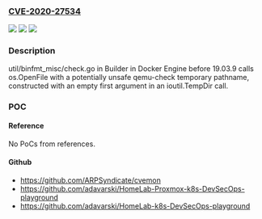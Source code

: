 ### [CVE-2020-27534](https://cve.mitre.org/cgi-bin/cvename.cgi?name=CVE-2020-27534)
![](https://img.shields.io/static/v1?label=Product&message=n%2Fa&color=blue)
![](https://img.shields.io/static/v1?label=Version&message=n%2Fa&color=blue)
![](https://img.shields.io/static/v1?label=Vulnerability&message=n%2Fa&color=brighgreen)

### Description

util/binfmt_misc/check.go in Builder in Docker Engine before 19.03.9 calls os.OpenFile with a potentially unsafe qemu-check temporary pathname, constructed with an empty first argument in an ioutil.TempDir call.

### POC

#### Reference
No PoCs from references.

#### Github
- https://github.com/ARPSyndicate/cvemon
- https://github.com/adavarski/HomeLab-Proxmox-k8s-DevSecOps-playground
- https://github.com/adavarski/HomeLab-k8s-DevSecOps-playground

